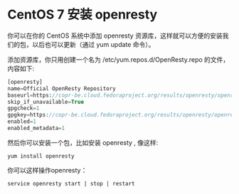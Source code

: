 # CentOS 7  安装 openresty

你可以在你的 CentOS 系统中添加 openresty 资源库，这样就可以方便的安装我们的包，以后也可以更新（通过 yum update 命令）。

添加资源库，你只用创建一个名为 /etc/yum.repos.d/OpenResty.repo 的文件，内容如下:

```php
[openresty]
name=Official OpenResty Repository
baseurl=https://copr-be.cloud.fedoraproject.org/results/openresty/openresty/epel-$releasever-$basearch/
skip_if_unavailable=True
gpgcheck=1
gpgkey=https://copr-be.cloud.fedoraproject.org/results/openresty/openresty/pubkey.gpg
enabled=1
enabled_metadata=1
```

然后你可以安装一个包，比如安装  openresty , 像这样:

```linux
yum install openresty
```

你可以这样操作openresty：

```
service openresty start | stop | restart
```
